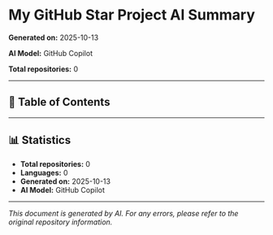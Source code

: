 # My GitHub Star Project AI Summary

**Generated on:** 2025-10-13

**AI Model:** GitHub Copilot

**Total repositories:** 0

---

## 📖 Table of Contents


---


## 📊 Statistics

- **Total repositories:** 0
- **Languages:** 0
- **Generated on:** 2025-10-13
- **AI Model:** GitHub Copilot

---

*This document is generated by AI. For any errors, please refer to the original repository information.*
